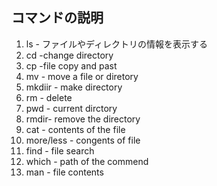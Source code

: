 ## コマンドの説明

1. ls - ファイルやディレクトリの情報を表示する
1. cd -change directory 
1. cp -file  copy and past
1. mv - move a file or diretory
1. mkdiir - make directory
1. rm - delete
1. pwd - current dirctory
1. rmdir- remove the directory
1. cat - contents of the file
1. more/less - congents of file
1. find - file search
1. which - path of the commend
1. man - file contents

